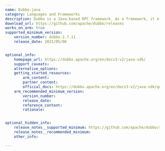 ```yaml
---
name: Dubbo-java 
category: Languages and Frameworks
description: Dubbo is a Java-based RPC framework. As a framework, it offers various tools and libraries to facilitate service communication, service governance, and other aspects of microservices architecture.
download_url: https://github.com/apache/dubbo/releases
works_on_arm: true
supported_minimum_version:
    version_number: dubbo-2.7.11
    release_date: 2021/05/06


optional_info:
    homepage_url: https://dubbo.apache.org/en/docs3-v2/java-sdk/
    support_caveats:
    alternative_options:
    getting_started_resources:
        arm_content: 
        partner_content: 
        official_docs: https://dubbo.apache.org/en/docs3-v2/java-sdk/quick-start/
    arm_recommended_minimum_version:
        version_number:
        release_date:
        reference_content:
        rationale: 


optional_hidden_info:
    release_notes__supported_minimum: https://github.com/apache/dubbo/releases/tag/dubbo-2.7.11
    release_notes__recommended_minimum:
    other_info: 

---
```

